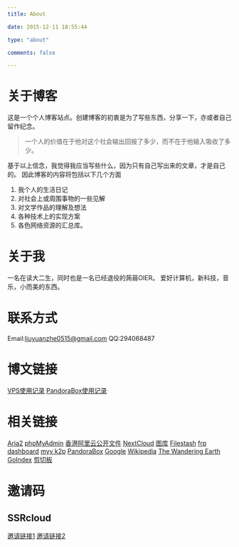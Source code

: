 ```yaml
---
title: About

date: 2015-12-11 18:55:44

type: "about"

comments: false

---
```

# 关于博客
这是一个个人博客站点。创建博客的初衷是为了写些东西，分享一下，亦或者自己留作纪念。

>  一个人的价值在于他对这个社会输出回报了多少，而不在于他输入吸收了多少。

基于以上信念，我觉得我应当写些什么，因为只有自己写出来的文章，才是自己的。
因此博客的内容将包括以下几个方面

1.  我个人的生活日记
2.  对社会上或周围事物的一些见解
3.  对文学作品的理解及想法
4.  各种技术上的实现方案
5.  各色网络资源的汇总库。

# 关于我
一名在读大二生，同时也是一名已经退役的蒟蒻OIER。
爱好计算机，新科技，音乐，小而美的东西。

# 联系方式
Email:liuyuanzhe0515@gmail.com
QQ:294068487

# 博文链接
[VPS使用记录](/2019/04/15/vps使用记录/)
[PandoraBox使用记录](/2019/11/17/PandoraBox使用记录/)

# 相关链接
[Aria2](https://static.home999.cc/aria2/)
[phpMyAdmin](https://static.home999.cc/phpMyAdmin/)
[香港阿里云公开文件](https://static.home999.cc)
[NextCloud](http://cloud.home999.cc/)
[图库](https://image.home999.cc)
[Filestash](https://file.home999.cc/login)
[frp dashboard](http://home999.cc:7500/)
[myy k2p](http://k2p.home999.cc:8080/)
[PandoraBox](http://newk2p.home999.cc:8080/)
[Google](https://g.home999.cc/)
[Wikipedia](https://w.home999.cc/)
[The Wandering Earth](http://earth.home999.cc/)
[GoIndex](https://gd.lyz05.workers.dev/)
[剪切板](/note/)
<!-- [ZHBIT OJ](http://oj.home999.cc:8080/) -->
<!-- [eTest](https://home999.cc:8086/) -->
<!-- [ZHBIT OJ](http://oj.home999.cc:8080/) -->

# 邀请码
## SSRcloud
[邀请链接1](https://stephanie6251dsaszd.xyz/auth/register?code=57MC)
[邀请链接2](https://stephanie6251dsaszd.xyz/#/auth/register?code=57MC)

